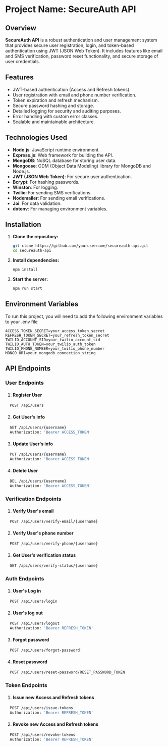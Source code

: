# Project Name: SecureAuth API

## Overview

**SecureAuth API** is a robust authentication and user management system that provides secure user registration, login, and token-based authentication using JWT (JSON Web Token). It includes features like email and SMS verification, password reset functionality, and secure storage of user credentials.

## Features
- JWT-based authentication (Access and Refresh tokens).
- User registration with email and phone number verification.
- Token expiration and refresh mechanism.
- Secure password hashing and storage.
- Detailed logging for security and auditing purposes.
- Error handling with custom error classes.
- Scalable and maintainable architecture.

## Technologies Used

- **Node.js**: JavaScript runtime environment.
- **Express.js**: Web framework for building the API.
- **MongoDB**: NoSQL database for storing user data.
- **Mongoose**: ODM (Object Data Modeling) library for MongoDB and Node.js.
- **JWT (JSON Web Token)**: For secure user authentication.
- **Bcrypt**: For hashing passwords.
- **Winston**: For logging.
- **Twilio**: For sending SMS verifications.
- **Nodemailer**: For sending email verifications.
- **Joi**: For data validation.
- **dotenv**: For managing environment variables.

## Installation

1. **Clone the repository:**

   ```bash
   git clone https://github.com/yourusername/secureauth-api.git
   cd secureauth-api
   ```
2. **Install dependencies:**

   ```bash
   npm install
   ```
3. **Start the server:**

   ```bash
   npm run start
   ```
## Environment Variables

To run this project, you will need to add the following environment variables to your .env file

`ACCESS_TOKEN_SECRET=your_access_token_secret`   
`REFRESH_TOKEN_SECRET=your_refresh_token_secret`   
`TWILIO_ACCOUNT_SID=your_twilio_account_sid`   
`TWILIO_AUTH_TOKEN=your_twilio_auth_token`  
`TWILIO_PHONE_NUMBER=your_twilio_phone_number`  
`MONGO_URI=your_mongodb_connection_string`  

## API Endpoints

### User Endpoints

1. #### Register User
```bash
  POST /api/users   
```

2. #### Get User's info
```bash
  GET /api/users/{username}
  Authorization: 'Bearer ACCESS_TOKEN'
```

3. #### Update User's info
```bash
  PUT /api/users/{username}   
  Authorization: 'Bearer ACCESS_TOKEN'
```

4. #### Delete User
```bash
  DEL /api/users/{username}
  Authorization: 'Bearer ACCESS_TOKEN'
```
### Verification Endpoints
1. #### Verify User's email
```bash
  POST /api/users/verify-email/{username}   
```
2. #### Verify User's phone number
```bash
  POST /api/users/verify-phone/{username}   
```
3. #### Get User's verification status
```bash
  GET /api/users/verify-status/{username}
```
### Auth Endpoints
1. #### User's Log in
```bash
  POST /api/users/login   
```
2. #### User's log out
```bash
  POST /api/users/logout
  Authorization: 'Bearer REFRESH_TOKEN'
```
3. #### Forgot password
```bash
  POST /api/users/forgot-password   
```

4. #### Reset password
```bash
  POST /api/users/reset-password/RESET_PASSWORD_TOKEN
```

### Token Endpoints
1. #### Issue new Access and Refresh tokens
```bash
  POST /api/users/issue-tokens
  Authorization: 'Bearer REFRESH_TOKEN'
```

2. #### Revoke new Access and Refresh tokens
```bash
  POST /api/users/revoke-tokens
  Authorization: 'Bearer REFRESH_TOKEN'
```

